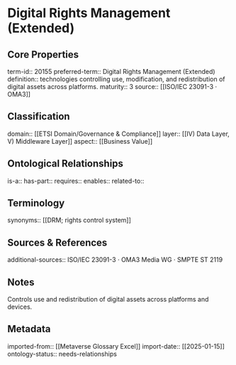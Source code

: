 # Digital Rights Management (Extended)

## Core Properties
term-id:: 20155
preferred-term:: Digital Rights Management (Extended)
definition:: technologies controlling use, modification, and redistribution of digital assets across platforms.
maturity:: 3
source:: [[ISO/IEC 23091-3 · OMA3]]

## Classification
domain:: [[ETSI Domain/Governance & Compliance]]
layer:: [[IV) Data Layer, V) Middleware Layer]]
aspect:: [[Business Value]]

## Ontological Relationships
is-a:: 
has-part:: 
requires:: 
enables:: 
related-to:: 

## Terminology
synonyms:: [[DRM; rights control system]]

## Sources & References
additional-sources:: ISO/IEC 23091-3 · OMA3 Media WG · SMPTE ST 2119

## Notes
Controls use and redistribution of digital assets across platforms and devices.

## Metadata
imported-from:: [[Metaverse Glossary Excel]]
import-date:: [[2025-01-15]]
ontology-status:: needs-relationships